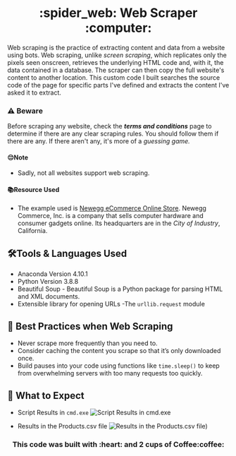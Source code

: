 <h1 align="center">:spider_web: Web Scraper :computer:</h1>

Web scraping is the practice of extracting content and data from a website using bots. Web scraping, unlike *screen scraping*, which replicates only the pixels seen onscreen, retrieves the underlying HTML code and, with it, the data contained in a database. The scraper can then copy the full website's content to another location. This custom code I built searches the source code of the page for specific parts I've defined and extracts the content I've asked it to extract.

### :warning: Beware
Before scraping any website, check the **_terms and conditions_** page to determine if there are any clear scraping rules. You should follow them if there are any. If there aren't any, it's more of a _guessing game._

#### :pensive:Note
- Sadly, not all websites support web scraping.

#### :books:Resource Used
- The example used is [Newegg eCommerce Online Store](https://www.newegg.com/Video-Cards-Video-Devices/Category/ID-38?cm_sp=Tab_Components_3-_-visnav-_-Video-Graphic-Devices_2). Newegg Commerce, Inc. is a company that sells computer hardware and consumer gadgets online. Its headquarters are in the *City of Industry*, California.

## :hammer_and_wrench:Tools & Languages Used
- Anaconda Version 4.10.1
- Python Version 3.8.8
- Beautiful Soup - Beautiful Soup is a Python package for parsing HTML and XML documents.
- Extensible library for opening URLs -The `urllib.request` module

## :high_brightness: Best Practices when Web Scraping
- Never scrape more frequently than you need to.
- Consider caching the content you scrape so that it’s only downloaded once.
- Build pauses into your code using functions like `time.sleep()` to keep from overwhelming servers with too many requests too quickly.

## :electric_plug: What to Expect
- Script Results in `cmd.exe`
![Script Results in cmd.exe](https://user-images.githubusercontent.com/62080362/126538158-a6d698d6-c2a2-41b7-a7d8-420fa223ba83.png)

- Results in the Products.csv file
![Results in the Products.csv file)](https://user-images.githubusercontent.com/62080362/126538429-63c1468c-18f2-41ec-82a2-36a7ac069e4c.png)


<h3 align="center"> This code was built with :heart: and 2 cups of Coffee:coffee:</h3>
